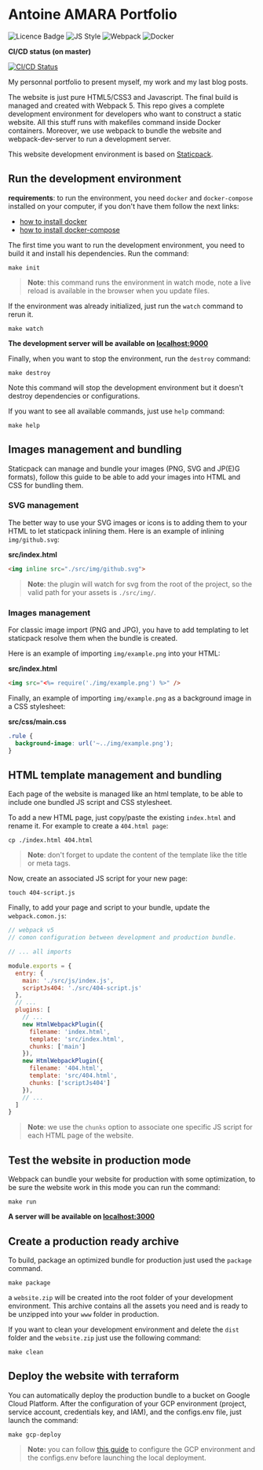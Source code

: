 # Antoine AMARA Portfolio

![Licence Badge](https://img.shields.io/badge/license-MIT-brightgreen)
![JS Style](https://img.shields.io/badge/style-standard-yellow)
![Webpack](https://img.shields.io/badge/webpack-v5-informational)
![Docker](https://badgen.net/badge/icon/docker-compose?icon=docker&label)

**CI/CD status (on master)**

[![CI/CD Status](https://gitlab.com/Tonypunisher/antoineamara.dev/badges/master/pipeline.svg)](https://gitlab.com/Tonypunisher/antoineamara.dev/-/commits/master)

My personnal portfolio to present myself, my work and my last blog posts.

The website is just pure HTML5/CSS3 and Javascript. The final build is managed and created with Webpack 5.
This repo gives a complete development environment for developers who want to construct a static website. All this stuff runs with makefiles command inside Docker containers. Moreover, we use webpack to bundle the website and webpack-dev-server to run a development server.

This website development environment is based on [Staticpack](https://github.com/antoine-amara/staticpack).

## Run the development environment

**requirements**: to run the environment, you need `docker` and `docker-compose` installed on your computer, if you don't have them follow the next links:
* [how to install docker](https://docs.docker.com/install/)
* [how to install docker-compose](https://docs.docker.com/compose/install/)

The first time you want to run the development environment, you need to build it and install his dependencies. Run the command:

```shell
make init
```

> **Note**: this command runs the environment in watch mode, note a live reload is available in the browser when you update files.

If the environment was already initialized, just run the `watch` command to rerun it.

```shell
make watch
```

**The development server will be available on [localhost:9000](http://localhost:9000)**

Finally, when you want to stop the environment, run the `destroy` command:

```shell
make destroy
```

Note this command will stop the development environment but it doesn't destroy dependencies or configurations.

If you want to see all available commands, just use `help` command:

```shell
make help
```

## Images management and bundling

Staticpack can manage and bundle your images (PNG, SVG and JP(E)G formats), follow this guide to be able to add your images into HTML and CSS for bundling them.

### SVG management

The better way to use your SVG images or icons is to adding them to your HTML to let staticpack inlining them.
Here is an example of inlining `img/github.svg`:

**src/index.html**
```html
<img inline src="./src/img/github.svg">
```

> **Note**: the plugin will watch for svg from the root of the project, so the valid path for your assets is `./src/img/`.

### Images management

For classic image import (PNG and JPG), you have to add templating to let staticpack resolve them when the bundle is created.

Here is an example of importing `img/example.png` into your HTML:

**src/index.html**
```html
<img src="<%= require('./img/example.png') %>" />
```

Finally, an example of importing `img/example.png` as a background image in a CSS stylesheet:

**src/css/main.css**
```css
.rule {
  background-image: url('~../img/example.png');
}
```

## HTML template management and bundling

Each page of the website is managed like an html template, to be able to include one bundled JS script and CSS stylesheet.

To add a new HTML page, just copy/paste the existing `index.html` and rename it.
For example to create a `404.html page`:

```shell
cp ./index.html 404.html
```

> **Note**: don't forget to update the content of the template like the title or meta tags.

Now, create an associated JS script for your new page:

```shell
touch 404-script.js
```

Finally, to add your page and script to your bundle, update the `webpack.comon.js`:

```js
// webpack v5
// comon configuration between development and production bundle.

// ... all imports

module.exports = {
  entry: { 
    main: './src/js/index.js',
    scriptJs404: './src/404-script.js'
  },
  // ...
  plugins: [
    // ...
    new HtmlWebpackPlugin({
      filename: 'index.html',
      template: 'src/index.html',
      chunks: ['main']
    }),
    new HtmlWebpackPlugin({
      filename: '404.html',
      template: 'src/404.html',
      chunks: ['scriptJs404']
    }),
    // ...
  ]
}
```

> **Note**: we use the `chunks` option to associate one specific JS script for each HTML page of the website.

## Test the website in production mode

Webpack can bundle your website for production with some optimization, to be sure the website work in this mode you can run the command:

```shell
make run
```

**A server will be available on [localhost:3000](http://localhost:3000)**

## Create a production ready archive

To build, package an optimized bundle for production just used the `package` command.

```shell
make package
```

a `website.zip` will be created into the root folder of your development environment. This archive contains all the assets you need and is ready to be unzipped into your `www` folder in production.

If you want to clean your development environment and delete the `dist` folder and the `website.zip` just use the following command:

```shell
make clean
```

## Deploy the website with terraform

You can automatically deploy the production bundle to a bucket on Google Cloud Platform.
After the configuration of your GCP environment (project, service account, credentials key, and IAM), and the configs.env file, just launch the command:

```shell
make gcp-deploy
```
> **Note:** you can follow [this guide](./deploy/gcp/guide/deployment-configuration.md) to configure the GCP environment and the configs.env before launching the local deployment.
